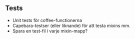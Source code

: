 
## Tests
* Unit tests för coffee-functionerna
* Capebara-testser (eller liknande) för att testa mixins mm.
* Spara en test-fil i varje mixin-mapp?
